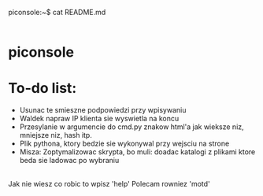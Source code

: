 <span id="a">piconsole</span>:<span id="b">~</span><span id="c">$</span> cat README.md<br/><br/>
# piconsole

# To-do list:
* Usunac te smieszne podpowiedzi przy wpisywaniu
* Waldek napraw IP klienta sie wyswietla na koncu
* Przesylanie w argumencie do cmd.py znakow html'a jak wieksze niz, mniejsze niz, hash itp.
* Plik pythona, ktory bedzie sie wykonywal przy wejsciu na strone
* Misza: Zoptymalizowac skrypta, bo muli: doadac katalogi z plikami ktore beda sie ladowac po wybraniu
<br>
Jak nie wiesz co robic to wpisz 'help'
Polecam rowniez 'motd'
<br>
